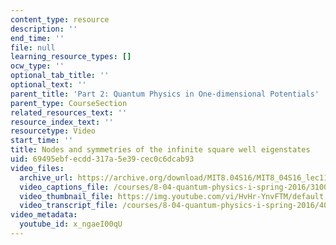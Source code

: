 ```yaml
---
content_type: resource
description: ''
end_time: ''
file: null
learning_resource_types: []
ocw_type: ''
optional_tab_title: ''
optional_text: ''
parent_title: 'Part 2: Quantum Physics in One-dimensional Potentials'
parent_type: CourseSection
related_resources_text: ''
resource_index_text: ''
resourcetype: Video
start_time: ''
title: Nodes and symmetries of the infinite square well eigenstates
uid: 69495ebf-ecdd-317a-5e39-cec0c6dcab93
video_files:
  archive_url: https://archive.org/download/MIT8.04S16/MIT8_04S16_lec11_s3_300k.mp4
  video_captions_file: /courses/8-04-quantum-physics-i-spring-2016/3100612ef6eb5f43be8b067925e12d21_x_ngaeI00qU.vtt
  video_thumbnail_file: https://img.youtube.com/vi/HvHr-YnvFTM/default.jpg
  video_transcript_file: /courses/8-04-quantum-physics-i-spring-2016/40578812b240664be038c7b1f8fa9345_x_ngaeI00qU.pdf
video_metadata:
  youtube_id: x_ngaeI00qU
---
```

